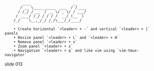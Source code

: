             ____                   __
           / __ \____ _____  ___  / /____
          / /_/ / __ `/ __ \/ _ \/ / ___/
         / ____/ /_/ / / / /  __/ (__  )
        /_/    \__,_/_/ /_/\___/_/____/

        • Create horizontal `<leader> + -` and vertical `<leader> + |` panels
        • Resize panel `<leader> + L` and `<leader> + H`
        • Remove panel `<leader> + x`
        • Zoom panel `<leader> + z`
        • Navigation `<leader> + q` and like vim using `vim-tmux-navigator`

















































































slide 013
